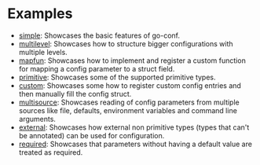 # Examples

- [simple](simple/): Showcases the basic features of go-conf.
- [multilevel](multilevel/): Showcases how to structure bigger configurations with multiple levels.
- [mapfun](mapfun/): Showcases how to implement and register a custom function for mapping a config parameter to a struct field.
- [primitive](primitive/): Showcases some of the supported primitive types.
- [custom](custom/): Showcases some how to register custom config entries and then manually fill the config struct.
- [multisource](multisource/): Showcases reading of config parameters from multiple sources like file, defaults, environment variables and command line arguments.
- [external](external/): Showcases how external non primitive types (types that can't be annotated) can be used for configuration.
- [required](required/): Showcases that parameters without having a default value are treated as required.
